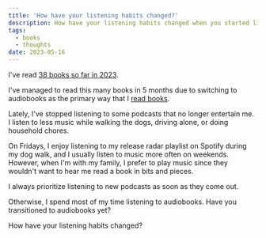 ```yaml
---
title: 'How have your listening habits changed?'
description: How have your listening habits changed when you started listening to audiobooks?
tags:
  - books
  - thoughts
date: 2023-05-16
---
```


I've read [38 books so far in 2023](/bookshelf/). 

I've managed to read this many books in 5 months due to switching to audiobooks as the primary way that I [read books](/posts/where-do-you-get-your-audiobooks/).

Lately, I've stopped listening to some podcasts that no longer entertain me. I listen to less music while walking the dogs, driving alone, or doing household chores. 

On Fridays, I enjoy listening to my release radar playlist on Spotify during my dog walk, and I usually listen to music more often on weekends. However, when I'm with my family, I prefer to play music since they wouldn't want to hear me read a book in bits and pieces. 

I always prioritize listening to new podcasts as soon as they come out. 

Otherwise, I spend most of my time listening to audiobooks. Have you transitioned to audiobooks yet? 

How have your listening habits changed?